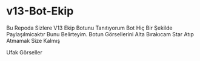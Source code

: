 # v13-Bot-Ekip

Bu Repoda Sizlere V13 Ekip Botunu Tanıtıyorum Bot Hiç Bir Şekilde Paylaşılmicaktır Bunu Belirteyim.
Botun Görsellerini Alta Bırakıcam Star Atıp Atmamak Size Kalmış

Ufak Görseller
